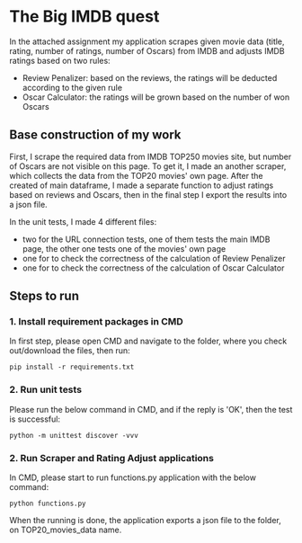 # The Big IMDB quest

In the attached assignment my application scrapes given movie data (title, rating, number of ratings, number of Oscars) from IMDB and adjusts IMDB ratings based on two rules:
- Review Penalizer: based on the reviews, the ratings will be deducted according to the given rule
- Oscar Calculator: the ratings will be grown based on the number of won Oscars

## Base construction of my work

First, I scrape the required data from IMDB TOP250 movies site, but number of Oscars are not visible on this page. To get it, I made an another scraper, which collects the data from the TOP20 movies' own page. After the created of main dataframe, I made a separate function to adjust ratings based on reviews and Oscars, then in the final step I export the results into a json file.

In the unit tests, I made 4 different files:
- two for the URL connection tests, one of them tests the main IMDB page, the other one tests one of the movies' own page
- one for to check the correctness of the calculation of Review Penalizer
- one for to check the correctness of the calculation of Oscar Calculator

## Steps to run

### 1. Install requirement packages in CMD

In first step, please open CMD and navigate to the folder, where you check out/download the files, then run:
```
pip install -r requirements.txt
```
### 2. Run unit tests

Please run the below command in CMD, and if the reply is 'OK', then the test is successful:
```
python -m unittest discover -vvv
```

### 2. Run Scraper and Rating Adjust applications

In CMD, please start to run functions.py application with the below command:
```
python functions.py
```
When the running is done, the application exports a json file to the folder, on TOP20_movies_data name.




